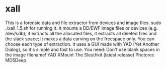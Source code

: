 # xall
This is a forensic data and file extractor from devices and image files. sudo ./xall_1.5.sh for running it. It mounts a DD/EWF image files or devices (e.g. /dev/sdb); it extracts all the allocated files, it extracts all deleted files and the slack space; It makes a data carving on the freespace only. You can choose each type of extraction. It uses a GUI made with YAD (Yet Another Dialog), so it's simple and fast to use.
You need:
Don't use blank spaces in the image filename!
YAD
XMount
The Sleuthkit (latest release)
Photorec
MD5Deep

